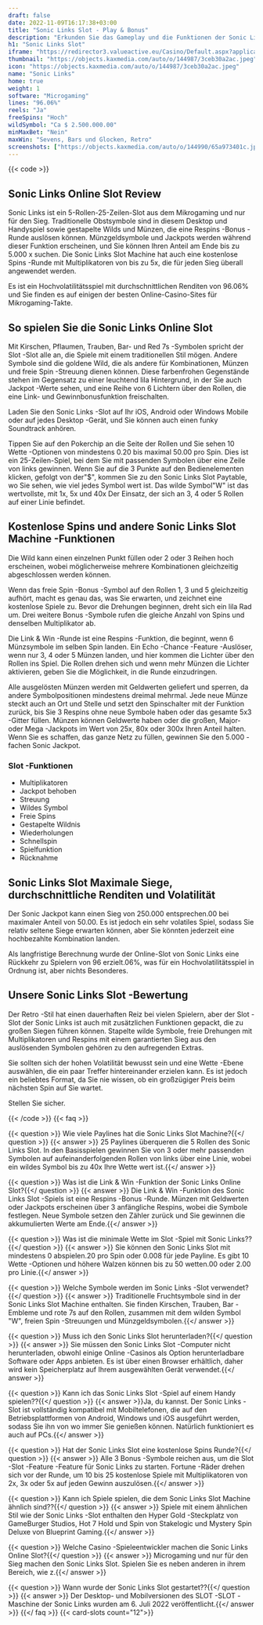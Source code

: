 ```yaml
---
draft: false
date: 2022-11-09T16:17:38+03:00
title: "Sonic Links Slot - Play & Bonus"
description: "Erkunden Sie das Gameplay und die Funktionen der Sonic Links Online Slot in unserer vollständigen Bewertung. Wir zeigen Ihnen auch, wo Sie es mit dem besten Casino -Bonus spielen können."
h1: "Sonic Links Slot"
iframe: "https://redirector3.valueactive.eu/Casino/Default.aspx?applicationid=1023&theme=quickfiressl&usertype=5&sext1=demo&sext2=demo&csid=1867&serverid=1867&variant=MAL-Demo&gameid=sonicLinksDesktop&ul=en&allowmixedMode=1&bypassFlashPrompt=1&preferexternal=1&callback=cms.widget.Game.externalEventHandler"
thumbnail: "https://objects.kaxmedia.com/auto/o/144987/3ceb30a2ac.jpeg"
icon: "https://objects.kaxmedia.com/auto/o/144987/3ceb30a2ac.jpeg"
name: "Sonic Links"
home: true
weight: 1
software: "Microgaming"
lines: "96.06%"
reels: "Ja"
freeSpins: "Hoch"
wildSymbol: "Ca $ 2.500.000.00"
minMaxBet: "Nein"
maxWin: "Sevens, Bars und Glocken, Retro"
screenshots: ["https://objects.kaxmedia.com/auto/o/144990/65a973401c.jpeg"]
---
```


{{< code >}}<h2>Sonic Links Online Slot Review</h2><p>Sonic Links ist ein 5-Rollen-25-Zeilen-Slot aus dem Mikrogaming und nur für den Sieg. Traditionelle Obstsymbole sind in diesem Desktop und Handyspiel sowie gestapelte Wilds und Münzen, die eine Respins -Bonus -Runde auslösen können. Münzgeldsymbole und Jackpots werden während dieser Funktion erscheinen, und Sie können Ihren Anteil am Ende bis zu 5.000 x suchen. Die Sonic Links Slot Machine hat auch eine kostenlose Spins -Runde mit Multiplikatoren von bis zu 5x, die für jeden Sieg überall angewendet werden.</p><p>Es ist ein Hochvolatilitätsspiel mit durchschnittlichen Renditen von 96.06% und Sie finden es auf einigen der besten Online-Casino-Sites für Mikrogaming-Takte.</p><h2>So spielen Sie die Sonic Links Online Slot</h2><p>Mit Kirschen, Pflaumen, Trauben, Bar- und Red 7s -Symbolen spricht der Slot -Slot alle an, die Spiele mit einem traditionellen Stil mögen. Andere Symbole sind die goldene Wild, die als andere für Kombinationen, Münzen und freie Spin -Streuung dienen können. Diese farbenfrohen Gegenstände stehen im Gegensatz zu einer leuchtend lila Hintergrund, in der Sie auch Jackpot -Werte sehen, und eine Reihe von 6 Lichtern über den Rollen, die eine Link- und Gewinnbonusfunktion freischalten.</p><p>Laden Sie den Sonic Links -Slot auf Ihr iOS, Android oder Windows Mobile oder auf jedes Desktop -Gerät, und Sie können auch einen funky Soundtrack anhören.</p><p>Tippen Sie auf den Pokerchip an die Seite der Rollen und Sie sehen 10 Wette -Optionen von mindestens 0.20 bis maximal 50.00 pro Spin. Dies ist ein 25-Zeilen-Spiel, bei dem Sie mit passenden Symbolen über eine Zeile von links gewinnen. Wenn Sie auf die 3 Punkte auf den Bedienelementen klicken, gefolgt von der"$", kommen Sie zu den Sonic Links Slot Paytable, wo Sie sehen, wie viel jedes Symbol wert ist. Das wilde Symbol"W" ist das wertvollste, mit 1x, 5x und 40x Der Einsatz, der sich an 3, 4 oder 5 Rollen auf einer Linie befindet.</p><h2>Kostenlose Spins und andere Sonic Links Slot Machine -Funktionen</h2><p>Die Wild kann einen einzelnen Punkt füllen oder 2 oder 3 Reihen hoch erscheinen, wobei möglicherweise mehrere Kombinationen gleichzeitig abgeschlossen werden können.</p><p>Wenn das freie Spin -Bonus -Symbol auf den Rollen 1, 3 und 5 gleichzeitig aufhört, macht es genau das, was Sie erwarten, und zeichnet eine kostenlose Spiele zu. Bevor die Drehungen beginnen, dreht sich ein lila Rad um. Drei weitere Bonus -Symbole rufen die gleiche Anzahl von Spins und denselben Multiplikator ab.</p><p>Die Link & Win -Runde ist eine Respins -Funktion, die beginnt, wenn 6 Münzsymbole im selben Spin landen. Ein Echo -Chance -Feature -Auslöser, wenn nur 3, 4 oder 5 Münzen landen, und hier kommen die Lichter über den Rollen ins Spiel. Die Rollen drehen sich und wenn mehr Münzen die Lichter aktivieren, geben Sie die Möglichkeit, in die Runde einzudringen.</p><p>Alle ausgelösten Münzen werden mit Geldwerten geliefert und sperren, da andere Symbolpositionen mindestens dreimal mehrmal. Jede neue Münze steckt auch an Ort und Stelle und setzt den Spinschalter mit der Funktion zurück, bis Sie 3 Respins ohne neue Symbole haben oder das gesamte 5x3 -Gitter füllen. Münzen können Geldwerte haben oder die großen, Major- oder Mega -Jackpots im Wert von 25x, 80x oder 300x Ihren Anteil halten. Wenn Sie es schaffen, das ganze Netz zu füllen, gewinnen Sie den 5.000 -fachen Sonic Jackpot.</p><h3>
Slot -Funktionen</h3><ul>
<li></span>
Multiplikatoren</li>
<li></span>
Jackpot behoben</li>
<li></span>
Streuung</li>
<li></span>
Wildes Symbol</li>
<li></span>
Freie Spins</li>
<li></span>
Gestapelte Wildnis</li>
<li></span>
Wiederholungen</li>
<li></span>
Schnellspin</li>
<li></span>
Spielfunktion</li>
<li></span>
Rücknahme</li></ul><h2>Sonic Links Slot Maximale Siege, durchschnittliche Renditen und Volatilität</h2><p>Der Sonic Jackpot kann einen Sieg von 250.000 entsprechen.00 bei maximaler Anteil von 50.00. Es ist jedoch ein sehr volatiles Spiel, sodass Sie relativ seltene Siege erwarten können, aber Sie könnten jederzeit eine hochbezahlte Kombination landen.</p><p>Als langfristige Berechnung wurde der Online-Slot von Sonic Links eine Rückkehr zu Spielern von 96 erzielt.06%, was für ein Hochvolatilitätsspiel in Ordnung ist, aber nichts Besonderes.</p><h2>Unsere Sonic Links Slot -Bewertung</h2><p>Der Retro -Stil hat einen dauerhaften Reiz bei vielen Spielern, aber der Slot -Slot der Sonic Links ist auch mit zusätzlichen Funktionen gepackt, die zu großen Siegen führen können. Stapelte wilde Symbole, freie Drehungen mit Multiplikatoren und Respins mit einem garantierten Sieg aus den auslösenden Symbolen gehören zu den aufregenden Extras.</p><p>Sie sollten sich der hohen Volatilität bewusst sein und eine Wette -Ebene auswählen, die ein paar Treffer hintereinander erzielen kann. Es ist jedoch ein beliebtes Format, da Sie nie wissen, ob ein großzügiger Preis beim nächsten Spin auf Sie wartet.</p><p>Stellen Sie sicher.</p>
{{< /code >}}
{{< faq >}}

{{< question >}} Wie viele Paylines hat die Sonic Links Slot Machine?{{</ question >}}
{{< answer >}} 25 Paylines überqueren die 5 Rollen des Sonic Links Slot. In den Basisspielen gewinnen Sie von 3 oder mehr passenden Symbolen auf aufeinanderfolgenden Rollen von links über eine Linie, wobei ein wildes Symbol bis zu 40x Ihre Wette wert ist.{{</ answer >}}

{{< question >}} Was ist die Link & Win -Funktion der Sonic Links Online Slot?{{</ question >}}
{{< answer >}} Die Link & Win -Funktion des Sonic Links Slot -Spiels ist eine Respins -Bonus -Runde. Münzen mit Geldwerten oder Jackpots erscheinen über 3 anfängliche Respins, wobei die Symbole festlegen. Neue Symbole setzen den Zähler zurück und Sie gewinnen die akkumulierten Werte am Ende.{{</ answer >}}

{{< question >}} Was ist die minimale Wette im Slot -Spiel mit Sonic Links??{{</ question >}}
{{< answer >}} Sie können den Sonic Links Slot mit mindestens 0 abspielen.20 pro Spin oder 0.008 für jede Payline. Es gibt 10 Wette -Optionen und höhere Walzen können bis zu 50 wetten.00 oder 2.00 pro Linie.{{</ answer >}}

{{< question >}} Welche Symbole werden im Sonic Links -Slot verwendet?{{</ question >}}
{{< answer >}} Traditionelle Fruchtsymbole sind in der Sonic Links Slot Machine enthalten. Sie finden Kirschen, Trauben, Bar -Embleme und rote 7s auf den Rollen, zusammen mit dem wilden Symbol "W", freien Spin -Streuungen und Münzgeldsymbolen.{{</ answer >}}

{{< question >}} Muss ich den Sonic Links Slot herunterladen?{{</ question >}}
{{< answer >}} Sie müssen den Sonic Links Slot -Computer nicht herunterladen, obwohl einige Online -Casinos als Option herunterladbare Software oder Apps anbieten. Es ist über einen Browser erhältlich, daher wird kein Speicherplatz auf Ihrem ausgewählten Gerät verwendet.{{</ answer >}}

{{< question >}} Kann ich das Sonic Links Slot -Spiel auf einem Handy spielen??{{</ question >}}
{{< answer >}}Ja, du kannst. Der Sonic Links -Slot ist vollständig kompatibel mit Mobiltelefonen, die auf den Betriebsplattformen von Android, Windows und iOS ausgeführt werden, sodass Sie ihn von wo immer Sie genießen können. Natürlich funktioniert es auch auf PCs.{{</ answer >}}

{{< question >}} Hat der Sonic Links Slot eine kostenlose Spins Runde?{{</ question >}}
{{< answer >}} Alle 3 Bonus -Symbole reichen aus, um die Slot -Slot -Feature -Feature für Sonic Links zu starten. Fortune -Räder drehen sich vor der Runde, um 10 bis 25 kostenlose Spiele mit Multiplikatoren von 2x, 3x oder 5x auf jeden Gewinn auszulösen.{{</ answer >}}

{{< question >}} Kann ich Spiele spielen, die dem Sonic Links Slot Machine ähnlich sind??{{</ question >}}
{{< answer >}} Spiele mit einem ähnlichen Stil wie der Sonic Links -Slot enthalten den Hyper Gold -Steckplatz von GameBurger Studios, Hot 7 Hold und Spin von Stakelogic und Mystery Spin Deluxe von Blueprint Gaming.{{</ answer >}}

{{< question >}} Welche Casino -Spieleentwickler machen die Sonic Links Online Slot?{{</ question >}}
{{< answer >}} Microgaming und nur für den Sieg machen den Sonic Links Slot. Spielen Sie es neben anderen in ihrem Bereich, wie z.{{</ answer >}}

{{< question >}} Wann wurde der Sonic Links Slot gestartet??{{</ question >}}
{{< answer >}} Der Desktop- und Mobilversionen des SLOT -SLOT -Maschine der Sonic Links wurden am 6. Juli 2022 veröffentlicht.{{</ answer >}}
{{</ faq >}}
{{< card-slots count="12">}}
